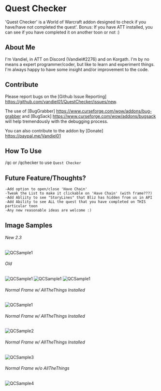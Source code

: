 # Quest Checker
'Quest Checker' is a World of Warcraft addon designed to check if you have/have not completed the quest'.  Bonus:  If you have ATT installed, you can see if you have completed it on another toon or not :)

## About Me
I'm Vandiel, in ATT on Discord (Vandiel#2276) and on Korgath.  I'm by no means a expert programmer/coder, but like to learn and experiment things.  I'm always happy to have some insight and/or improvement to the code.

## Contribute
Please report bugs on the [Github Issue Reporting] https://github.com/vandiel01/QuestChecker/issues/new.

The use of [BugGrabber] https://www.curseforge.com/wow/addons/bug-grabber and [BugSack] https://www.curseforge.com/wow/addons/bugsack will help tremendously with the debugging process.

You can also contribute to the addon by [Donate] https://paypal.me/Vandiel01

## How To Use
/qc or /qchecker to use `Quest Checker`

## Future Feature/Thoughts?
	-Add option to open/close 'Have Chain'
	-Tweak the List to make it clickable on 'Have Chain' (with frame???)
	-Add Abliity to see "StoryLines" that Bliz has hidden from us in API
	-Add Ability to see ALL the quest that you have completed on THIS particular toon
	-Any new reasonable ideas are welcome :)

## Image Samples
###### New 2.3
![QCSample1](Images/2.3_Image1.png)

###### Old
![QCSample1](Images/NImage1.png)
![QCSample1](Images/NImage2.png)
![QCSample1](Images/NImage3.png)
###### Normal Frame w/ AllTheThings Installed
 ![QCSample1](Images/Image1.png)
###### Normal Frame w/ AllTheThings Installed
 ![QCSample2](Images/Image2.png)
###### Normal Frame w/ AllTheThings Installed
 ![QCSample3](Images/Image3.png)
###### Normal Frame w/o AllTheThings
 ![QCSample4](Images/Image4.png)
